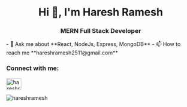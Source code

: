<h1 align="center">Hi 👋, I'm Haresh Ramesh</h1> <h3 align="center">MERN Full Stack Developer</h3> - 💬 Ask me about **React, NodeJs, Express, MongoDB** - 📫 How to reach me **hareshramesh2511@gmail.com** <h3 align="left">Connect with me:</h3> <p align="left"> <a href="https://linkedin.com/in/hareshramesh" target="blank"><img align="center" src="https://raw.githubusercontent.com/rahuldkjain/github-profile-readme-generator/master/src/images/icons/Social/linked-in-alt.svg" alt="hareshramesh" height="30" width="40" /></a> </p> <p><img align="left" src="https://github-readme-stats.vercel.app/api/top-langs?username=hareshramesh&show_icons=true&locale=en&layout=compact" alt="hareshramesh" /></p>
